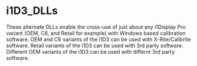# i1D3_DLLs
These alternate DLLs enable the cross-use of just about any i1Display Pro variant (OEM, C6, and Retail for example) with Windows based calibration software.
OEM and C6 variants of the i1D3 can be used with X-Rite/Calibrite software.
Retail variants of the i1D3 can be used with 3rd party software.
Different OEM variants of the i1D3 can be used with differnt 3rd party software.
